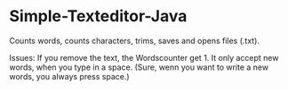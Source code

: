 # Simple-Texteditor-Java
Counts words, counts characters, trims, saves and opens files (.txt). 

Issues: If you remove the text, the Wordscounter get 1. It only accept new words, when you type in a space. (Sure, wenn you want to write a new words, you always press space.)
